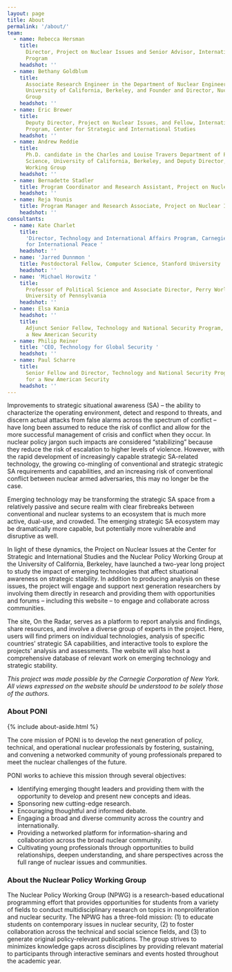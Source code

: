```yaml
---
layout: page
title: About
permalink: '/about/'
team:
  - name: Rebecca Hersman
    title:
      Director, Project on Nuclear Issues and Senior Advisor, International Security
      Program
    headshot: ''
  - name: Bethany Goldblum
    title:
      Associate Research Engineer in the Department of Nuclear Engineering at the
      University of California, Berkeley, and Founder and Director, Nuclear Policy Working
      Group
    headshot: ''
  - name: Eric Brewer
    title:
      Deputy Director, Project on Nuclear Issues, and Fellow, International Security
      Program, Center for Strategic and International Studies
    headshot: ''
  - name: Andrew Reddie
    title:
      Ph.D. candidate in the Charles and Louise Travers Department of Political
      Science, University of California, Berkeley, and Deputy Director, Nuclear Policy
      Working Group
    headshot: ''
  - name: Bernadette Stadler
    title: Program Coordinator and Research Assistant, Project on Nuclear Issues
    headshot: ''
  - name: Reja Younis
    title: Program Manager and Research Associate, Project on Nuclear Issues
    headshot: ''
consultants:
  - name: Kate Charlet
    title:
      'Director, Technology and International Affairs Program, Carnegie Endowment
      for International Peace '
    headshot: ''
  - name: 'Jarred Dunnmon '
    title: Postdoctoral Fellow, Computer Science, Stanford University
    headshot: ''
  - name: 'Michael Horowitz '
    title:
      Professor of Political Science and Associate Director, Perry World House,
      University of Pennsylvania
    headshot: ''
  - name: Elsa Kania
    headshot: ''
    title:
      Adjunct Senior Fellow, Technology and National Security Program, Center for
      a New American Security
  - name: Philip Reiner
    title: 'CEO, Technology for Global Security '
    headshot: ''
  - name: Paul Scharre
    title:
      Senior Fellow and Director, Technology and National Security Program, Center
      for a New American Security
    headshot: ''
---
```


Improvements to strategic situational awareness (SA) – the ability to characterize the operating environment, detect and respond to threats, and discern actual attacks from false alarms across the spectrum of conflict – have long been assumed to reduce the risk of conflict and allow for the more successful management of crisis and conflict when they occur. In nuclear policy jargon such impacts are considered “stabilizing” because they reduce the risk of escalation to higher levels of violence. However, with the rapid development of increasingly capable strategic SA-related technology, the growing co-mingling of conventional and strategic strategic SA requirements and capabilities, and an increasing risk of conventional conflict between nuclear armed adversaries, this may no longer be the case.

Emerging technology may be transforming the strategic SA space from a relatively passive and secure realm with clear firebreaks between conventional and nuclear systems to an ecosystem that is much more active, dual-use, and crowded. The emerging strategic SA ecosystem may be dramatically more capable, but potentially more vulnerable and disruptive as well.

In light of these dynamics, the Project on Nuclear Issues at the Center for Strategic and International Studies and the Nuclear Policy Working Group at the University of California, Berkeley, have launched a two-year long project to study the impact of emerging technologies that affect situational awareness on strategic stability. In addition to producing analysis on these issues, the project will engage and support next generation researchers by involving them directly in research and providing them with opportunities and forums – including this website – to engage and collaborate across communities.

The site, On the Radar, serves as a platform to report analysis and findings, share resources, and involve a diverse group of experts in the project. Here, users will find primers on individual technologies, analysis of specific countries’ strategic SA capabilities, and interactive tools to explore the projects’ analysis and assessments. The website will also host a comprehensive database of relevant work on emerging technology and strategic stability.

_This project was made possible by the Carnegie Corporation of New York. All views expressed on the website should be understood to be solely those of the authors._

### About PONI

{% include about-aside.html %}

The core mission of PONI is to develop the next generation of policy, technical, and operational nuclear professionals by fostering, sustaining, and convening a networked community of young professionals prepared to meet the nuclear challenges of the future.

PONI works to achieve this mission through several objectives:

- Identifying emerging thought leaders and providing them with the opportunity to develop and present new concepts and ideas.
- Sponsoring new cutting-edge research.
- Encouraging thoughtful and informed debate.
- Engaging a broad and diverse community across the country and internationally.
- Providing a networked platform for information-sharing and collaboration across the broad nuclear community.
- Cultivating young professionals through opportunities to build relationships, deepen understanding, and share perspectives across the full range of nuclear issues and communities.

### About the Nuclear Policy Working Group

The Nuclear Policy Working Group (NPWG) is a research-based educational programming effort that provides opportunities for students from a variety of fields to conduct multidisciplinary research on topics in nonproliferation and nuclear security. The NPWG has a three-fold mission: (1) to educate students on contemporary issues in nuclear security, (2) to foster collaboration across the technical and social science fields, and (3) to generate original policy-relevant publications. The group strives to minimizes knowledge gaps across disciplines by providing relevant material to participants through interactive seminars and events hosted throughout the academic year.
